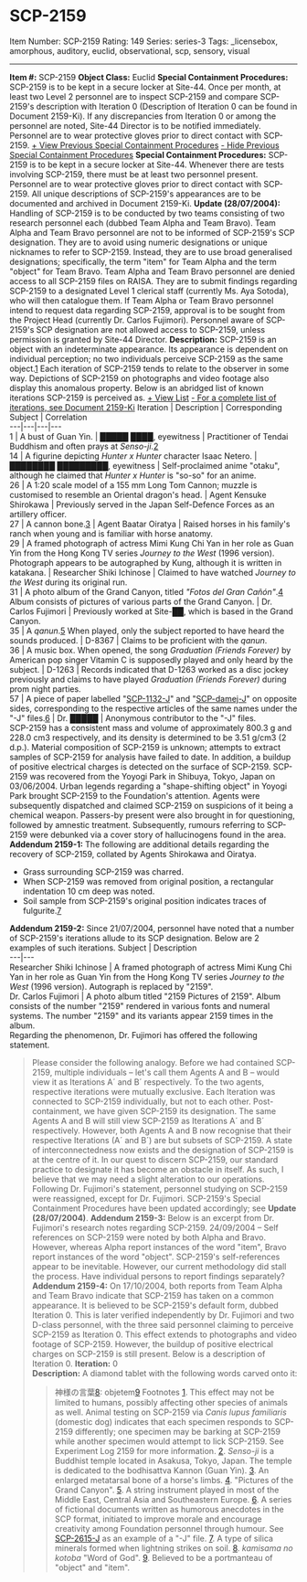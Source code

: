 # SCP-2159
Item Number: SCP-2159
Rating: 149
Series: series-3
Tags: _licensebox, amorphous, auditory, euclid, observational, scp, sensory, visual

---

**Item #:** SCP-2159
**Object Class:** Euclid
**Special Containment Procedures:** SCP-2159 is to be kept in a secure locker at Site-44. Once per month, at least two Level 2 personnel are to inspect SCP-2159 and compare SCP-2159's description with Iteration 0 (Description of Iteration 0 can be found in Document 2159-Ki). If any discrepancies from Iteration 0 or among the personnel are noted, Site-44 Director is to be notified immediately. Personnel are to wear protective gloves prior to direct contact with SCP-2159.
[\+ View Previous Special Containment Procedures](javascript:;)
[\- Hide Previous Special Containment Procedures](javascript:;)
**Special Containment Procedures:** SCP-2159 is to be kept in a secure locker at Site-44. Whenever there are tests involving SCP-2159, there must be at least two personnel present. Personnel are to wear protective gloves prior to direct contact with SCP-2159. All unique descriptions of SCP-2159's appearances are to be documented and archived in Document 2159-Ki.
**Update (28/07/2004):** Handling of SCP-2159 is to be conducted by two teams consisting of two research personnel each (dubbed Team Alpha and Team Bravo). Team Alpha and Team Bravo personnel are not to be informed of SCP-2159's SCP designation. They are to avoid using numeric designations or unique nicknames to refer to SCP-2159. Instead, they are to use broad generalised designations; specifically, the term "item" for Team Alpha and the term "object" for Team Bravo.
Team Alpha and Team Bravo personnel are denied access to all SCP-2159 files on RAISA. They are to submit findings regarding SCP-2159 to a designated Level 1 clerical staff (currently Ms. Aya Sotoda), who will then catalogue them. If Team Alpha or Team Bravo personnel intend to request data regarding SCP-2159, approval is to be sought from the Project Head (currently Dr. Carlos Fujimori).
Personnel aware of SCP-2159's SCP designation are not allowed access to SCP-2159, unless permission is granted by Site-44 Director.
**Description:** SCP-2159 is an object with an indeterminate appearance. Its appearance is dependent on individual perception; no two individuals perceive SCP-2159 as the same object.[1](javascript:;) Each iteration of SCP-2159 tends to relate to the observer in some way. Depictions of SCP-2159 on photographs and video footage also display this anomalous property. Below is an abridged list of known iterations SCP-2159 is perceived as.
[\+ View List](javascript:;)
[\- For a complete list of iterations, see Document 2159-Ki](javascript:;)
Iteration | Description | Corresponding Subject | Correlation  
---|---|---|---  
1 | A bust of Guan Yin. | █████ ████, eyewitness | Practitioner of Tendai Buddhism and often prays at _Senso-ji_.[2](javascript:;)  
14 | A figurine depicting _Hunter x Hunter_ character Isaac Netero. | ████████ █████████, eyewitness | Self-proclaimed anime "otaku", although he claimed that _Hunter x Hunter_ is "so-so" for an anime.  
26 | A 1:20 scale model of a 155 mm Long Tom Cannon; muzzle is customised to resemble an Oriental dragon's head. | Agent Kensuke Shirokawa | Previously served in the Japan Self-Defence Forces as an artillery officer.  
27 | A cannon bone.[3](javascript:;) | Agent Baatar Oiratya | Raised horses in his family's ranch when young and is familiar with horse anatomy.  
29 | A framed photograph of actress Mimi Kung Chi Yan in her role as Guan Yin from the Hong Kong TV series _Journey to the West_ (1996 version). Photograph appears to be autographed by Kung, although it is written in katakana. | Researcher Shiki Ichinose | Claimed to have watched _Journey to the West_ during its original run.  
31 | A photo album of the Grand Canyon, titled _"Fotos del Gran Cañón"_.[4](javascript:;) Album consists of pictures of various parts of the Grand Canyon. | Dr. Carlos Fujimori | Previously worked at Site-██, which is based in the Grand Canyon.  
35 | A _qanun_.[5](javascript:;) When played, only the subject reported to have heard the sounds produced. | D-8367 | Claims to be proficient with the _qanun_.  
36 | A music box. When opened, the song _Graduation (Friends Forever)_ by American pop singer Vitamin C is supposedly played and only heard by the subject. | D-1263 | Records indicated that D-1263 worked as a disc jockey previously and claims to have played _Graduation (Friends Forever)_ during prom night parties.  
57 | A piece of paper labelled "[SCP-1132-J](/scp-1132-j)" and "[SCP-damej-J](/scp-damej-j)" on opposite sides, corresponding to the respective articles of the same names under the "-J" files.[6](javascript:;) | Dr. █████ | Anonymous contributor to the "-J" files.  
SCP-2159 has a consistent mass and volume of approximately 800.3 g and 228.0 cm3 respectively, and its density is determined to be 3.51 g/cm3 (2 d.p.). Material composition of SCP-2159 is unknown; attempts to extract samples of SCP-2159 for analysis have failed to date. In addition, a buildup of positive electrical charges is detected on the surface of SCP-2159.
SCP-2159 was recovered from the Yoyogi Park in Shibuya, Tokyo, Japan on 03/06/2004. Urban legends regarding a "shape-shifting object" in Yoyogi Park brought SCP-2159 to the Foundation's attention. Agents were subsequently dispatched and claimed SCP-2159 on suspicions of it being a chemical weapon. Passers-by present were also brought in for questioning, followed by amnestic treatment. Subsequently, rumours referring to SCP-2159 were debunked via a cover story of hallucinogens found in the area.
**Addendum 2159-1:** The following are additional details regarding the recovery of SCP-2159, collated by Agents Shirokawa and Oiratya.
  * Grass surrounding SCP-2159 was charred.
  * When SCP-2159 was removed from original position, a rectangular indentation 10 cm deep was noted.
  * Soil sample from SCP-2159's original position indicates traces of fulgurite.[7](javascript:;)

**Addendum 2159-2:** Since 21/07/2004, personnel have noted that a number of SCP-2159's iterations allude to its SCP designation. Below are 2 examples of such iterations.
Subject | Description  
---|---  
Researcher Shiki Ichinose | A framed photograph of actress Mimi Kung Chi Yan in her role as Guan Yin from the Hong Kong TV series _Journey to the West_ (1996 version). Autograph is replaced by "2159".  
Dr. Carlos Fujimori | A photo album titled "2159 Pictures of 2159". Album consists of the number "2159" rendered in various fonts and numeral systems. The number "2159" and its variants appear 2159 times in the album.  
Regarding the phenomenon, Dr. Fujimori has offered the following statement.
> Please consider the following analogy.
> Before we had contained SCP-2159, multiple individuals – let's call them Agents A and B – would view it as Iterations A´ and B´ respectively. To the two agents, respective iterations were mutually exclusive. Each Iteration was connected to SCP-2159 individually, but not to each other.
> Post-containment, we have given SCP-2159 its designation. The same Agents A and B will still view SCP-2159 as Iterations A´ and B´ respectively. However, both Agents A and B now recognise that their respective Iterations (A´ and B´) are but subsets of SCP-2159. A state of interconnectedness now exists and the designation of SCP-2159 is at the centre of it.
> In our quest to discern SCP-2159, our standard practice to designate it has become an obstacle in itself. As such, I believe that we may need a slight alteration to our operations.
Following Dr. Fujimori's statement, personnel studying on SCP-2159 were reassigned, except for Dr. Fujimori. SCP-2159's Special Containment Procedures have been updated accordingly; see **Update (28/07/2004)**.
**Addendum 2159-3:** Below is an excerpt from Dr. Fujimori's research notes regarding SCP-2159.
> 24/09/2004 – Self references on SCP-2159 were noted by both Alpha and Bravo. However, whereas Alpha report instances of the word "item", Bravo report instances of the word "object". SCP-2159's self-references appear to be inevitable. However, our current methodology did stall the process.
> Have individual persons to report findings separately?
**Addendum 2159-4:** On 17/10/2004, both reports from Team Alpha and Team Bravo indicate that SCP-2159 has taken on a common appearance. It is believed to be SCP-2159's default form, dubbed Iteration 0. This is later verified independently by Dr. Fujimori and two D-class personnel, with the three said personnel claiming to perceive SCP-2159 as Iteration 0.
This effect extends to photographs and video footage of SCP-2159. However, the buildup of positive electrical charges on SCP-2159 is still present.
Below is a description of Iteration 0.
> **Iteration:** 0  
>  **Description:** A diamond tablet with the following words carved onto it:
>> 神様の言葉[8](javascript:;): objetem[9](javascript:;)
Footnotes
[1](javascript:;). This effect may not be limited to humans, possibly affecting other species of animals as well. Animal testing on SCP-2159 via _Canis lupus familiaris_ (domestic dog) indicates that each specimen responds to SCP-2159 differently; one specimen may be barking at SCP-2159 while another specimen would attempt to lick SCP-2159. See Experiment Log 2159 for more information.
[2](javascript:;). _Senso-ji_ is a Buddhist temple located in Asakusa, Tokyo, Japan. The temple is dedicated to the bodhisattva Kannon (Guan Yin).
[3](javascript:;). An enlarged metatarsal bone of a horse's limbs.
[4](javascript:;). "Pictures of the Grand Canyon".
[5](javascript:;). A string instrument played in most of the Middle East, Central Asia and Southeastern Europe.
[6](javascript:;). A series of fictional documents written as humorous anecdotes in the SCP format, initiated to improve morale and encourage creativity among Foundation personnel through humour. See [SCP-2615-J](/scp-2615-j) as an example of a "-J" file.
[7](javascript:;). A type of silica minerals formed when lightning strikes on soil.
[8](javascript:;). _kamisama no kotoba_ "Word of God".
[9](javascript:;). Believed to be a portmanteau of "object" and "item".